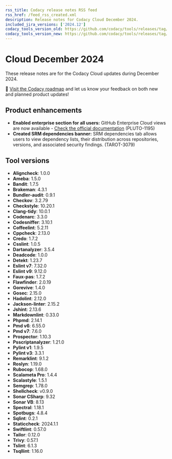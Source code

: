 ```yaml
---
rss_title: Codacy release notes RSS feed
rss_href: /feed_rss_created.xml
description: Release notes for Codacy Cloud December 2024.
included_jira_versions: ['2024.12']
codacy_tools_version_old: https://github.com/codacy/tools/releases/tag/7.25.53
codacy_tools_version_new: https://github.com/codacy/tools/releases/tag/7.25.87
---
```


# Cloud December 2024

These release notes are for the Codacy Cloud updates during December 2024.

📢 [Visit the Codacy roadmap](https://roadmap.codacy.com) and <span class="skip-vale">let us know</span> your feedback on both new and planned product updates!

## Product enhancements
-  **Enabled enterprise section for all users:** GitHub Enterprise Cloud views are now available - [Check the official documentation](https://docs.codacy.com/enterprise-cloud/github-enterprise-cloud) (PLUTO-1195)
-  **Created SRM dependencies banner:** SRM dependencies tab allows users to view dependency lists, their distribution across repositories, versions, and associated security findings. (TAROT-3079)

## Tool versions
-  **Aligncheck**: 1.0.0
-  **Ameba**: 1.5.0
-  **Bandit**: 1.7.5
-  **Brakeman**: 4.3.1
-  **Bundler-audit**: 0.9.1
-  **Checkov**: 3.2.79
-  **Checkstyle**: 10.20.1
-  **Clang-tidy**: 10.0.1
-  **Codenarc**: 3.3.0
-  **Codesniffer**: 3.10.1
-  **Coffeelint**: 5.2.11
-  **Cppcheck**: 2.13.0
-  **Credo**: 1.7.2
-  **Csslint**: 1.0.5
-  **Dartanalyzer**: 3.5.4
-  **Deadcode**: 1.0.0
-  **Detekt**: 1.23.7
-  **Eslint v7**: 7.32.0
-  **Eslint v9**: 9.12.0
-  **Faux-pas**: 1.7.2
-  **Flawfinder**: 2.0.19
-  **Gorevive**: 1.4.0
-  **Gosec**: 2.15.0
-  **Hadolint**: 2.12.0
-  **Jackson-linter**: 2.15.2
-  **Jshint**: 2.13.6
-  **Markdownlint**: 0.33.0
-  **Phpmd**: 2.14.1
-  **Pmd v6**: 6.55.0
-  **Pmd v7**: 7.6.0
-  **Prospector**: 1.10.3
-  **Psscriptanalyzer**: 1.21.0
-  **Pylint v1**: 1.9.5
-  **Pylint v3**: 3.3.1
-  **Remarklint**: 9.1.2
-  **Roslyn**: 1.19.0
-  **Rubocop**: 1.68.0
-  **Scalameta Pro**: 1.4.4
-  **Scalastyle**: 1.5.1
-  **Semgrep**: 1.78.0
-  **Shellcheck**: v0.9.0
-  **Sonar CSharp**: 9.32
-  **Sonar VB**: 8.13
-  **Spectral**: 1.18.1
-  **Spotbugs**: 4.8.4
-  **Sqlint**: 0.2.1
-  **Staticcheck**: 2024.1.1
-  **Swiftlint**: 0.57.0
-  **Tailor**: 0.12.0
-  **Trivy**: 0.57.1
-  **Tslint**: 6.1.3
-  **Tsqllint**: 1.16.0